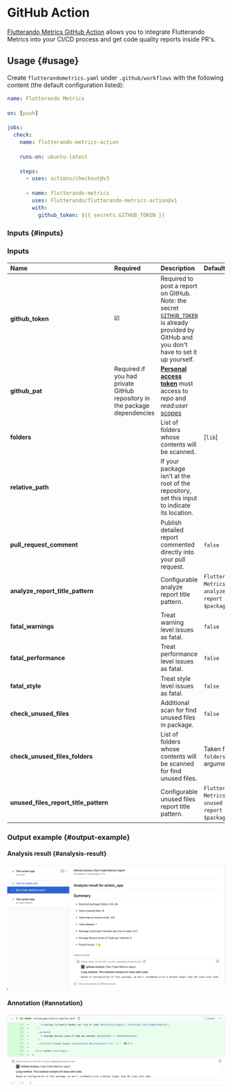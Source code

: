 # GitHub Action

[Flutterando Metrics GitHub Action](https://github.com/marketplace/actions/dart-code-metrics-action) allows you to integrate Flutterando Metrics into your CI/CD process and get code quality reports inside PR's.

## Usage {#usage}

Create `flutterandometrics.yaml` under `.github/workflows` with the following content (the default configuration listed):

```yml title="flutterandometrics.yaml"
name: Flutterando Metrics

on: [push]

jobs:
  check:
    name: flutterando-metrics-action

    runs-on: ubuntu-latest

    steps:
      - uses: actions/checkout@v3

      - name: flutterando-metrics
        uses: Flutterando/flutterando-metrics-action@v1
        with:
          github_token: ${{ secrets.GITHUB_TOKEN }}
```

### Inputs {#inputs}

### Inputs

| Name                                  | Required                                                                  | Description                                                                                                                                                                                                                                                                                                         | Default                                                 |
| :------------------------------------ | :------------------------------------------------------------------------ | :------------------------------------------------------------------------------------------------------------------------------------------------------------------------------------------------------------------------------------------------------------------------------------------------------------------ | :------------------------------------------------------ |
| **github_token**                      | ☑️                                                                         | Required to post a report on GitHub. *Note:* the secret [`GITHUB_TOKEN`](https://help.github.com/en/actions/automating-your-workflow-with-github-actions/authenticating-with-the-github_token) is already provided by GitHub and you don't have to set it up yourself.                                              |                                                         |
| **github_pat**                        | Required if you had private GitHub repository in the package dependencies | [**Personal access token**](https://docs.github.com/en/github/authenticating-to-github/keeping-your-account-and-data-secure/creating-a-personal-access-token) must access to *repo* and *read:user* [scopes](https://docs.github.com/en/developers/apps/building-oauth-apps/scopes-for-oauth-apps#available-scopes) |                                                         |
| **folders**                           |                                                                           | List of folders whose contents will be scanned.                                                                                                                                                                                                                                                                     | [`lib`]                                                 |
| **relative_path**                     |                                                                           | If your package isn't at the root of the repository, set this input to indicate its location.                                                                                                                                                                                                                       |                                                         |
| **pull_request_comment**              |                                                                           | Publish detailed report commented directly into your pull request.                                                                                                                                                                                                                                                  | `false`                                                 |
| **analyze_report_title_pattern**      |                                                                           | Configurable analyze report title pattern.                                                                                                                                                                                                                                                                          | `Flutterando Metrics analyze report of $packageName`      |
| **fatal_warnings**                    |                                                                           | Treat warning level issues as fatal.                                                                                                                                                                                                                                                                                | `false`                                                 |
| **fatal_performance**                 |                                                                           | Treat performance level issues as fatal.                                                                                                                                                                                                                                                                            | `false`                                                 |
| **fatal_style**                       |                                                                           | Treat style level issues as fatal.                                                                                                                                                                                                                                                                                  | `false`                                                 |
| **check_unused_files**                |                                                                           | Additional scan for find unused files in package.                                                                                                                                                                                                                                                                   | `false`                                                 |
| **check_unused_files_folders**        |                                                                           | List of folders whose contents will be scanned for find unused files.                                                                                                                                                                                                                                               | Taken from `folders` argument                           |
| **unused_files_report_title_pattern** |                                                                           | Configurable unused files report title pattern.                                                                                                                                                                                                                                                                     | `Flutterando Metrics unused files report of $packageName` |

### Output example {#output-example}

#### Analysis result {#analysis-result}

![Analysis result example](../../static/img/action-analysis-result.png)

#### Annotation {#annotation}

![Annotation example](../../static/img/annotation.png)
